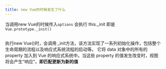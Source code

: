 ```yaml
---
title: new Vue的时候发生了什么
---
```

当调用new Vue的时候传入`options` 会执行 this._init 即是`Vue.prototype._init()`
```js

```
执行new Vue()时，会调用 _init方法，该方法实现了一系列初始化操作，包括整个生命周期的流程以及响应式系统流程的启动等。
它将 data 对象中的所有的 property 加入到 Vue 的响应式系统中。当这些 property 的值发生改变时，视图将会产生“响应”，**即匹配更新为新的值**